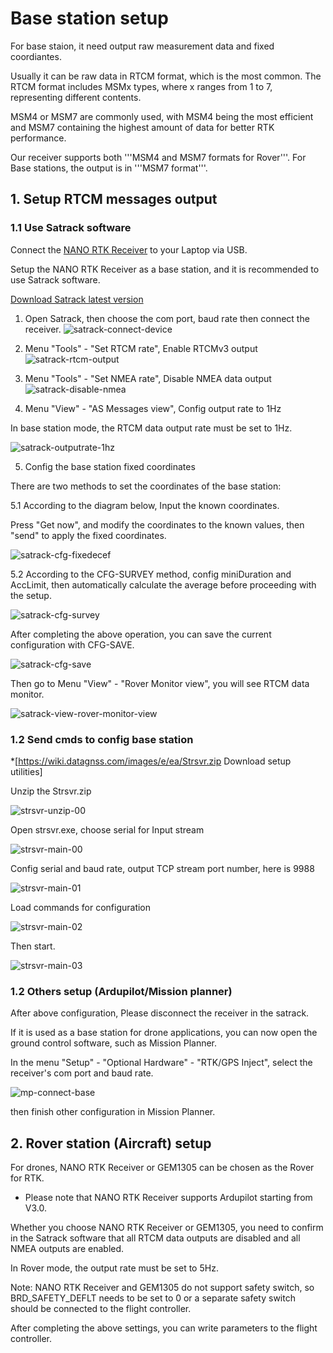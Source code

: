 # Base station setup

For base staion, it need output raw measurement data and fixed coordiantes.

Usually it can be raw data in RTCM format, which is the most common. 
The RTCM format includes MSMx types, where x ranges from 1 to 7, representing different contents. 

MSM4 or MSM7 are commonly used, with MSM4 being the most efficient and MSM7 containing the highest amount of data for better RTK performance.

Our receiver supports both '''MSM4 and MSM7 formats for Rover'''. 
For Base stations, the output is in '''MSM7 format'''.
 
## 1. Setup RTCM messages output

### 1.1 Use Satrack software

Connect the [NANO RTK Receiver](../gnss/rtk_receiver/NANO/nano-rtk-receiver.md) to your Laptop via USB.

Setup the NANO RTK Receiver as a base station, and it is recommended to use Satrack software.

[Download Satrack latest version](../assets/software/satrack_latest.zip)

1. Open Satrack, then choose the com port, baud rate then connect the receiver.
![satrack-connect-device](../images/common/satrack-connect-device.png)

1. Menu "Tools" - "Set RTCM rate", Enable RTCMv3 output
![satrack-rtcm-output](../images/common/satrack-rtcm-output.png)

1. Menu "Tools" - "Set NMEA rate", Disable NMEA data output
![satrack-disable-nmea](../images/common/satrack-disable-nmea.png)

1. Menu "View" - "AS Messages view", Config output rate to 1Hz

In base station mode, the RTCM data output rate must be set to 1Hz.

![satrack-outputrate-1hz](../images/common/satrack-outputrate-1hz.png)
   
5. Config the base station fixed coordinates

There are two methods to set the coordinates of the base station:

5.1 According to the diagram below, Input the known coordinates.

Press "Get now", and modify the coordinates to the known values, then "send" to apply the fixed coordinates.

![satrack-cfg-fixedecef](../images/common/satrack-cfg-fixedecef.png)
 

5.2 According to the CFG-SURVEY method, config miniDuration and AccLimit, then automatically calculate the average before proceeding with the setup.

![satrack-cfg-survey](../images/common/satrack-cfg-survey.png)

After completing the above operation, you can save the current configuration with CFG-SAVE.

![satrack-cfg-save](../images/common/satrack-cfg-save.png)

Then go to Menu "View" - "Rover Monitor view", you will see RTCM data monitor.

![satrack-view-rover-monitor-view](../images/common/satrack-view-rover-monitor-view.png)


### 1.2 Send cmds to config base station

*[https://wiki.datagnss.com/images/e/ea/Strsvr.zip Download setup utilities]

Unzip the Strsvr.zip

![strsvr-unzip-00](../images/common/strsvr-unzip-00.png)

Open strsvr.exe, choose serial for Input stream

![strsvr-main-00](../images/common/strsvr-main-00.png)

Config serial and baud rate, output TCP stream port number, here is 9988

![strsvr-main-01](../images/common/strsvr-main-01.png)

Load commands for configuration

![strsvr-main-02](../images/common/strsvr-main-02.png)

Then start.

![strsvr-main-03](../images/common/strsvr-main-03.png)


### 1.2 Others setup (Ardupilot/Mission planner) 

After above configuration, Please disconnect the receiver in the satrack.

If it is used as a base station for drone applications, you can now open the ground control software, 
such as Mission Planner. 

In the menu "Setup" - "Optional Hardware" - "RTK/GPS Inject", select the receiver's com port and baud rate.

![mp-connect-base](../images/common/Mp-connect-base.png)

then finish other configuration in Mission Planner.

## 2. Rover station (Aircraft) setup

For drones, NANO RTK Receiver or GEM1305 can be chosen as the Rover for RTK.

* Please note that NANO RTK Receiver supports Ardupilot starting from V3.0.

Whether you choose NANO RTK Receiver or GEM1305, you need to confirm in the Satrack software that all RTCM data outputs are disabled and all NMEA outputs are enabled.

In Rover mode, the output rate must be set to 5Hz.

Note: NANO RTK Receiver and GEM1305 do not support safety switch, so BRD_SAFETY_DEFLT needs to be set to 0 or a separate safety switch should be connected to the flight controller.

After completing the above settings, you can write parameters to the flight controller.
